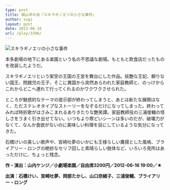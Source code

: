 ```yaml
---
type: post
title: 城山羊の会『スキラギノエリの小さな事件』
author: sugi
layout: post
date: 2012-06-16
url: /play/3396/
---
```

<img src="http://i0.wp.com/asharpminor.com/wp-content/uploads/2012/06/sukiraginoeri.jpg?resize=208%2C240" alt="スキラギノエリの小さな事件" title="スキラギノエリの小さな事件" class="alignleft size-full wp-image-3397" data-recalc-dims="1" />

本多劇場の地下にある楽園という名の不思議な劇場。もともと飲食店だったものを改装したようだ。

スキラギノエリという架空の王国の王宮を舞台にした作品。妖艶な王妃、頼りない国王、問題児の王子、そこに異国から突然あらわれた家庭教師と、のっけからこれからどこへ連れて行ってくれるのかワクワクさせられた。

ところが魅惑的なテーマの提示部が終わってしまうと、あとは新たな展開はなく、ただステレオタイプなストーリーをなぞるだけになってしまった。終わってみれば時折歌がはさみこまれるありきたりな艶笑譚。家庭教師役の三浦俊輔の怪しさをうまく引き出せてない。いつもより際どいシーンは多いのだが、破壊力がなくて、なんか食欲がないのに美味しい料理を目にしているような気分になってきた。

石橋けいの美しい歌声や、宮崎吐夢のいかにも王様らしい鷹揚とした風格、ブライアリー・ロングの絶妙なセリフ回しと素晴らしい肢体など、いろいろ見所はあっただけに、ちょっと残念。

**作・演出：山内ケンジ／小劇場楽園／自由席3200円／2012-06-16 19:00／★**

**出演：石橋けい、宮崎吐夢、岡部たかし、山口奈緒子、三浦俊輔、ブライアリー・ロング**
